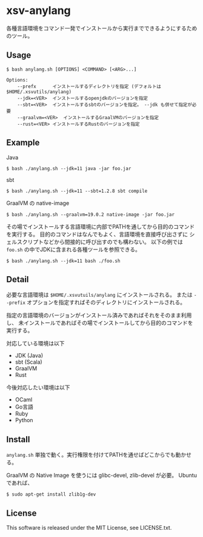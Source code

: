 # xsv-anylang

各種言語環境をコマンド一発でインストールから実行までできるようにするためのツール。


## Usage

    $ bash anylang.sh [OPTIONS] <COMMAND> [<ARG>...]
    
    Options:
        --prefx      インストールするディレクトリを指定 (デフォルトは $HOME/.xsvutils/anylang)
        --jdk=<VER>  インストールするopenjdkのバージョンを指定
        --sbt=<VER>  インストールするsbtのバージョンを指定。 --jdk も併せて指定が必要
        --graalvm=<VER>  インストールするGraalVMのバージョンを指定
        --rust=<VER> インストールするRustのバージョンを指定


## Example

Java

    $ bash ./anylang.sh --jdk=11 java -jar foo.jar

sbt

    $ bash ./anylang.sh --jdk=11 --sbt=1.2.8 sbt compile

GraalVM の native-image

    $ bash ./anylang.sh --graalvm=19.0.2 native-image -jar foo.jar

その場でインストールする言語環境に内部でPATHを通してから目的のコマンドを実行する。
目的のコマンドはなんでもよく、言語環境を直接呼び出さずに
シェルスクリプトなどから間接的に呼び出すのでも構わない。
以下の例では `foo.sh` の中でJDKに含まれる各種ツールを参照できる。

    $ bash ./anylang.sh --jdk=11 bash ./foo.sh


## Detail

必要な言語環境は `$HOME/.xsvutuils/anylang` にインストールされる。
または `--prefix` オプションを指定すればそのディレクトリにインストールされる。

指定の言語環境のバージョンがインストール済みであればそれをそのまま利用し、
未インストールであればその場でインストールしてから目的のコマンドを実行する。

対応している環境は以下

- JDK (Java)
- sbt (Scala)
- GraalVM
- Rust

今後対応したい環境は以下

- OCaml
- Go言語
- Ruby
- Python


## Install

`anylang.sh` 単独で動く。実行権限を付けてPATHを通せばどこからでも動かせる。

GraalVM の Native Image を使うには glibc-devel, zlib-devel が必要。
Ubuntuであれば、

    $ sudo apt-get install zlib1g-dev


## License

This software is released under the MIT License, see LICENSE.txt.

